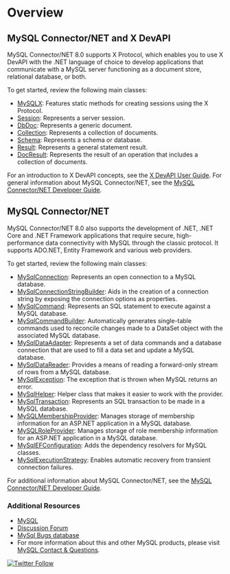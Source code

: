 # Overview

## MySQL Connector/NET and X DevAPI

MySQL Connector/NET 8.0 supports X Protocol, which enables you to use X DevAPI with the .NET language of choice to develop applications that communicate with a MySQL server functioning as a document store, relational database, or both.

To get started, review the following main classes:

* [MySQLX](api/data_api/MySqlX.XDevAPI.MySQLX.yml): Features static methods for creating sessions using the X Protocol.
* [Session](api/data_api/MySqlX.XDevAPI.Session.yml): Represents a server session.
* [DbDoc](api/data_api/MySqlX.XDevAPI.DbDoc.yml): Represents a generic document.
* [Collection](api/data_api/MySqlX.XDevAPI.Collection.yml): Represents a collection of documents.
* [Schema](api/data_api/MySqlX.XDevAPI.Schema.yml): Represents a schema or database.
* [Result](api/data_api/MySqlX.XDevAPI.Common.Result.yml): Represents a general statement result.
* [DocResult](api/data_api/MySqlX.XDevAPI.CRUD.DocResult.yml): Represents the result of an operation that includes a collection of documents.

For an introduction to X DevAPI concepts, see the [X DevAPI User Guide](https://dev.mysql.com/doc/x-devapi-userguide/en/). For general information about MySQL Connector/NET, see the [MySQL Connector/NET Developer Guide](https://dev.mysql.com/doc/connector-net/en/).

## MySQL Connector/NET

MySQL Connector/NET 8.0 also supports the development of .NET, .NET Core and .NET Framework applications that require secure, high-performance data connectivity with MySQL through the classic protocol. It supports ADO.NET, Entity Framework and various web providers.

To get started, review the following main classes:

* [MySqlConnection](api/data_api/MySql.Data.MySqlClient.MySqlConnection.yml): Represents an open connection to a MySQL database.
* [MySqlConnectionStringBuilder](api/data_api/MySql.Data.MySqlClient.MySqlConnectionStringBuilder.yml): Aids in the creation of a connection string by exposing the connection options as properties.
* [MySqlCommand](api/data_api/MySql.Data.MySqlClient.MySqlCommand.yml): Represents an SQL statement to execute against a MySQL database.
* [MySqlCommandBuilder](api/data_api/MySql.Data.MySqlClient.MySqlCommandBuilder.yml): Automatically generates single-table commands used to reconcile changes made to a DataSet object with the associated MySQL database.
* [MySqlDataAdapter](api/data_api/MySql.Data.MySqlClient.MySqlDataAdapter.yml): Represents a set of data commands and a database connection that are used to fill a data set and update a MySQL database.
* [MySqlDataReader](api/data_api/MySql.Data.MySqlClient.MySqlDataReader.yml): Provides a means of reading a forward-only stream of rows from a MySQL database.
* [MySqlException](api/data_api/MySql.Data.MySqlClient.MySqlException.yml): The exception that is thrown when MySQL returns an error.
* [MySqlHelper](api/data_api/MySql.Data.MySqlClient.MySqlHelper.yml): Helper class that makes it easier to work with the provider.
* [MySqlTransaction](api/data_api/MySql.Data.MySqlClient.MySqlTransaction.yml): Represents an SQL transaction to be made in a MySQL database.
* [MySQLMembershipProvider](api/web_api/MySql.Web.Security.MySQLMembershipProvider.yml): Manages storage of membership information for an ASP.NET application in a MySQL database.
* [MySQLRoleProvider](api/web_api/MySql.Web.Security.MySQLRoleProvider.yml): Manages storage of role membership information for an ASP.NET application in a MySQL database.
* [MySqlEFConfiguration](api/ef_api/MySql.Data.EntityFramework.MySqlEFConfiguration.yml): Adds the dependency resolvers for MySQL classes.
* [MySqlExecutionStrategy](api/ef_api/MySql.Data.EntityFramework.MySqlExecutionStrategy.yml): Enables automatic recovery from transient connection failures.

For additional information about MySQL Connector/NET, see the [MySQL Connector/NET Developer Guide](https://dev.mysql.com/doc/connector-net/en/).

### Additional Resources

* [MySQL](http://www.mysql.com/)
* [Discussion Forum](https://forums.mysql.com/list.php?38)
* [MySql Bugs database](https://bugs.mysql.com)
* For more information about this and other MySQL products, please visit [MySQL Contact & Questions](http://www.mysql.com/about/contact/).

[![Twitter Follow](https://img.shields.io/twitter/follow/MySQL.svg?label=Follow%20%40MySQL&style=social)](https://twitter.com/intent/follow?screen_name=MySQL)